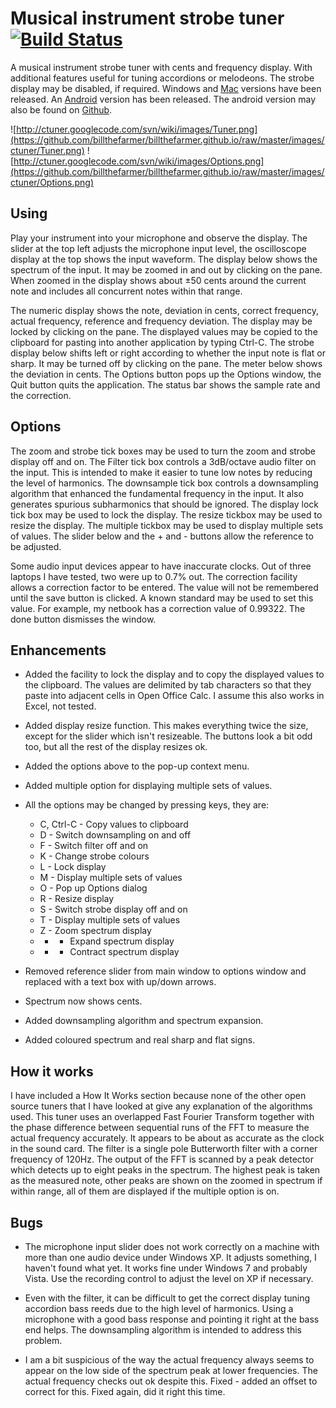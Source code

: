 # Musical instrument strobe tuner [![Build Status](https://travis-ci.org/billthefarmer/c-tuner.svg?branch=master)](https://travis-ci.org/billthefarmer/c-tuner)

A musical instrument strobe tuner with cents and frequency
display. With additional features useful for tuning accordions or
melodeons. The strobe display may be disabled, if
required. Windows and
[Mac](http://code.google.com/p/ctuner/wiki/Mac) versions have
been released. An
[Android](http://code.google.com/p/ctuner/wiki/Android) version
has been released. The android version may also be found on
[Github](https://github.com/billthefarmer/tuner).

![http://ctuner.googlecode.com/svn/wiki/images/Tuner.png](https://github.com/billthefarmer/billthefarmer.github.io/raw/master/images/ctuner/Tuner.png)  ![http://ctuner.googlecode.com/svn/wiki/images/Options.png](https://github.com/billthefarmer/billthefarmer.github.io/raw/master/images/ctuner/Options.png)


## Using ##

Play your instrument into your microphone and observe the
display. The slider at the top left adjusts the microphone input
level, the oscilloscope display at the top shows the input
waveform. The display below shows the spectrum of the input. It
may be zoomed in and out by clicking on the pane. When zoomed in
the display shows about ±50 cents around the current note and
includes all concurrent notes within that range.

The numeric display shows the note, deviation in cents, correct
frequency, actual frequency, reference and frequency
deviation. The display may be locked by clicking on the pane. The
displayed values may be copied to the clipboard for pasting into
another application by typing Ctrl-C. The strobe display below
shifts left or right according to whether the input note is flat
or sharp. It may be turned off by clicking on the pane. The meter
below shows the deviation in cents. The Options button pops up
the Options window, the Quit button quits the application. The
status bar shows the sample rate and the correction.

## Options ##

The zoom and strobe tick boxes may be used to turn the zoom and
strobe display off and on. The Filter tick box controls a
3dB/octave audio filter on the input. This is intended to make it
easier to tune low notes by reducing the level of harmonics. The
downsample tick box controls a downsampling algorithm that
enhanced the fundamental frequency in the input. It also
generates spurious subharmonics that should be ignored. The
display lock tick box may be used to lock the display. The resize
tickbox may be used to resize the display. The multiple tickbox
may be used to display multiple sets of values. The slider below
and the + and - buttons allow the reference to be adjusted.

Some audio input devices appear to have inaccurate clocks. Out of
three laptops I have tested, two were up to 0.7% out. The
correction facility allows a correction factor to be entered. The
value will not be remembered until the save button is clicked. A
known standard may be used to set this value. For example, my
netbook has a correction value of 0.99322. The done button
dismisses the window.

## Enhancements ##

  * Added the facility to lock the display and to copy the
    displayed values to the clipboard. The values are delimited
    by tab characters so that they paste into adjacent cells in
    Open Office Calc. I assume this also works in Excel, not
    tested.

  * Added display resize function. This makes everything twice
    the size, except for the slider which isn't resizeable. The
    buttons look a bit odd too, but all the rest of the display
    resizes ok.

  * Added the options above to the pop-up context menu.

  * Added multiple option for displaying multiple sets of values.

  * All the options may be changed by pressing keys, they are:
    * C, Ctrl-C - Copy values to clipboard
    * D - Switch downsampling on and off
    * F - Switch filter off and on
    * K - Change strobe colours
    * L - Lock display
    * M - Display multiple sets of values
    * O - Pop up Options dialog
    * R - Resize display
    * S - Switch strobe display off and on
    * T - Display multiple sets of values
    * Z - Zoom spectrum display
    * + - Expand spectrum display
    * - - Contract spectrum display

  * Removed reference slider from main window to options window and replaced with a text box with up/down arrows.
  * Spectrum now shows cents.
  * Added downsampling algorithm and spectrum expansion.
  * Added coloured spectrum and real sharp and flat signs.

## How it works ##

I have included a How It Works section because none of the other
open source tuners that I have looked at give any explanation of
the algorithms used. This tuner uses an overlapped Fast Fourier
Transform together with the phase difference between sequential
runs of the FFT to measure the actual frequency accurately. It
appears to be about as accurate as the clock in the sound
card. The filter is a single pole Butterworth filter with a
corner frequency of 120Hz. The output of the FFT is scanned by a
peak detector which detects up to eight peaks in the
spectrum. The highest peak is taken as the measured note, other
peaks are shown on the zoomed in spectrum if within range, all of
them are displayed if the multiple option is on.

## Bugs ##

  * The microphone input slider does not work correctly on a
    machine with more than one audio device under Windows XP. It
    adjusts something, I haven't found what yet. It works fine
    under Windows 7 and probably Vista. Use the recording control
    to adjust the level on XP if necessary.

  * Even with the filter, it can be difficult to get the correct
    display tuning accordion bass reeds due to the high level of
    harmonics. Using a microphone with a good bass response and
    pointing it right at the bass end helps. The downsampling
    algorithm is intended to address this problem.

  * I am a bit suspicious of the way the actual frequency always
    seems to appear on the low side of the spectrum peak at lower
    frequencies. The actual frequency checks out ok despite
    this. Fixed - added an offset to correct for this. Fixed
    again, did it right this time.
